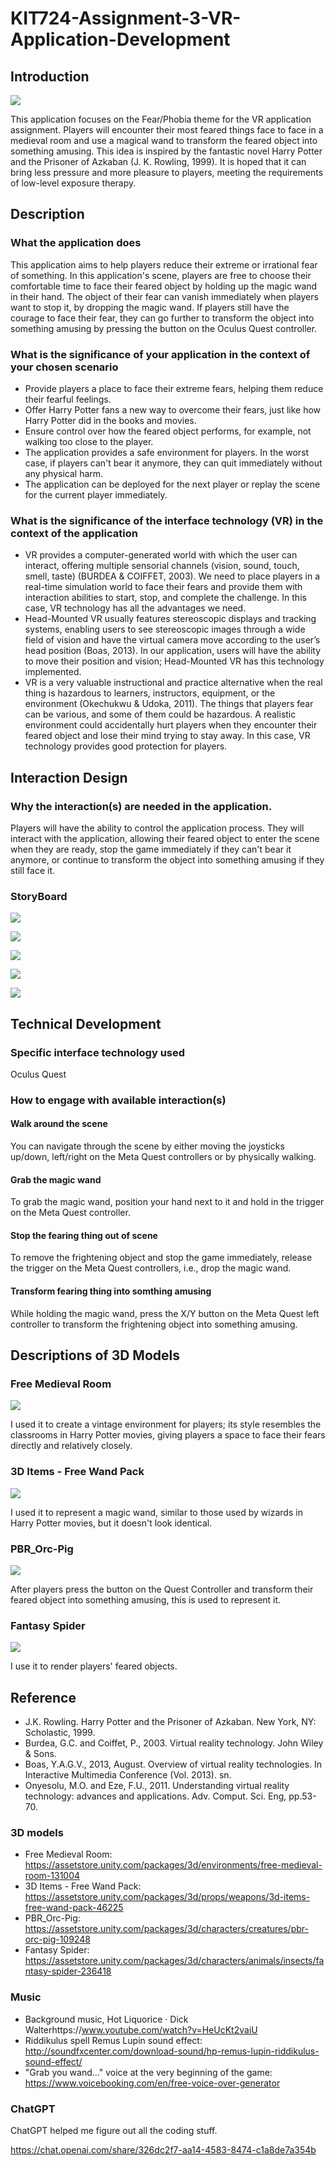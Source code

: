 # KIT724-Assignment-3-VR-Application-Development

## Introduction

![](https://img.itch.zone/aW1nLzEzNDk0NzQ2LmpwZw==/original/I8fJy9.jpg)

This application focuses on the Fear/Phobia theme for the VR application assignment. Players will encounter their most feared things face to face in a medieval room and use a magical wand to transform the feared object into something amusing. This idea is inspired by the fantastic novel Harry Potter and the Prisoner of Azkaban (J. K. Rowling, 1999). It is hoped that it can bring less pressure and more pleasure to players, meeting the requirements of low-level exposure therapy.

## Description

### What the application does

This application aims to help players reduce their extreme or irrational fear of something. In this application's scene, players are free to choose their comfortable time to face their feared object by holding up the magic wand in their hand. The object of their fear can vanish immediately when players want to stop it, by dropping the magic wand. If players still have the courage to face their fear, they can go further to transform the object into something amusing by pressing the button on the Oculus Quest controller.

### What is the significance of your application in the context of your chosen scenario

* Provide players a place to face their extreme fears, helping them reduce their fearful feelings.
* Offer Harry Potter fans a new way to overcome their fears, just like how Harry Potter did in the books and movies.
* Ensure control over how the feared object performs, for example, not walking too close to the player.
* The application provides a safe environment for players. In the worst case, if players can't bear it anymore, they can quit immediately without any physical harm.
* The application can be deployed for the next player or replay the scene for the current player immediately.

### What is the significance of the interface technology (VR) in the context of the application

* VR provides a computer-generated world with which the user can interact, offering multiple sensorial channels (vision, sound, touch, smell, taste) (BURDEA & COIFFET, 2003). We need to place players in a real-time simulation world to face their fears and provide them with interaction abilities to start, stop, and complete the challenge. In this case, VR technology has all the advantages we need.
* Head-Mounted VR usually features stereoscopic displays and tracking systems, enabling users to see stereoscopic images through a wide field of vision and have the virtual camera move according to the user’s head position (Boas, 2013). In our application, users will have the ability to move their position and vision; Head-Mounted VR has this technology implemented.
* VR is a very valuable instructional and practice alternative when the real thing is hazardous to learners, instructors, equipment, or the environment (Okechukwu & Udoka, 2011). The things that players fear can be various, and some of them could be hazardous. A realistic environment could accidentally hurt players when they encounter their feared object and lose their mind trying to stay away. In this case, VR technology provides good protection for players.

## Interaction Design

### Why the interaction(s) are needed in the application.

Players will have the ability to control the application process. They will interact with the application, allowing their feared object to enter the scene when they are ready, stop the game immediately if they can't bear it anymore, or continue to transform the object into something amusing if they still face it.

### StoryBoard

![](https://img.itch.zone/aW1nLzEzNDk0NzYwLmpwZw==/original/2rh5Ed.jpg)

![](https://img.itch.zone/aW1nLzEzNDk0NzYyLmpwZw==/original/Pw%2FgCF.jpg)

![](https://img.itch.zone/aW1nLzEzNDk0NzYzLmpwZw==/original/eab6%2FS.jpg)

![](https://img.itch.zone/aW1nLzEzNDk0NzY3LmpwZw==/original/c7bNMN.jpg)

![](https://img.itch.zone/aW1nLzEzNDk0NzY4LmpwZw==/original/LZCKv9.jpg)

## Technical Development

### Specific interface technology used

Oculus Quest

### How to engage with available interaction(s)

#### Walk around the scene

You can navigate through the scene by either moving the joysticks up/down, left/right on the Meta Quest controllers or by physically walking.

#### Grab the magic wand

To grab the magic wand, position your hand next to it and hold in the trigger on the Meta Quest controller.

#### Stop the fearing thing out of scene

To remove the frightening object and stop the game immediately, release the trigger on the Meta Quest controllers, i.e., drop the magic wand.

#### Transform fearing thing into somthing amusing

While holding the magic wand, press the X/Y button on the Meta Quest left controller to transform the frightening object into something amusing.

## Descriptions of 3D Models

### Free Medieval Room

![](https://img.itch.zone/aW1nLzEzNDk0NzY5LnBuZw==/original/fr%2FbW8.png)

I used it to create a vintage environment for players; its style resembles the classrooms in Harry Potter movies, giving players a space to face their fears directly and relatively closely.

### 3D Items - Free Wand Pack

![](https://img.itch.zone/aW1nLzEzNDk0NzcxLnBuZw==/original/Q8QSj8.png)

I used it to represent a magic wand, similar to those used by wizards in Harry Potter movies, but it doesn't look identical.

### PBR_Orc-Pig

![](https://img.itch.zone/aW1nLzEzNDk0Nzc0LnBuZw==/original/FIAii0.png)

After players press the button on the Quest Controller and transform their feared object into something amusing, this is used to represent it.

### Fantasy Spider

![](https://img.itch.zone/aW1nLzEzNDk0Nzc3LnBuZw==/original/r2PsGq.png)

I use it to render players' feared objects.

## Reference

- J.K. Rowling. Harry Potter and the Prisoner of Azkaban. New York, NY: Scholastic, 1999.
- Burdea, G.C. and Coiffet, P., 2003. Virtual reality technology. John Wiley & Sons.
- Boas, Y.A.G.V., 2013, August. Overview of virtual reality technologies. In Interactive Multimedia Conference (Vol. 2013). sn.
- Onyesolu, M.O. and Eze, F.U., 2011. Understanding virtual reality technology: advances and applications. Adv. Comput. Sci. Eng, pp.53-70.

### 3D models

* Free Medieval Room: https://assetstore.unity.com/packages/3d/environments/free-medieval-room-131004
* 3D Items - Free Wand Pack: https://assetstore.unity.com/packages/3d/props/weapons/3d-items-free-wand-pack-46225
* PBR_Orc-Pig: https://assetstore.unity.com/packages/3d/characters/creatures/pbr-orc-pig-109248
* Fantasy Spider: https://assetstore.unity.com/packages/3d/characters/animals/insects/fantasy-spider-236418

### Music

* Background music, Hot Liquorice · Dick Walterhttps://www.youtube.com/watch?v=HeUcKt2vaiU
* Riddikulus spell Remus Lupin sound effect: http://soundfxcenter.com/download-sound/hp-remus-lupin-riddikulus-sound-effect/
* "Grab you wand..." voice at the very beginning of the game: https://www.voicebooking.com/en/free-voice-over-generator

### ChatGPT

ChatGPT helped me figure out all the coding stuff.

https://chat.openai.com/share/326dc2f7-aa14-4583-8474-c1a8de7a354b
